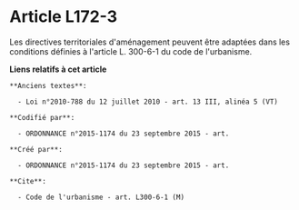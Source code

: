 # Article L172-3

Les directives territoriales d'aménagement peuvent être adaptées dans les conditions définies à l'article L. 300-6-1 du code
de l'urbanisme.

**Liens relatifs à cet article**

	**Anciens textes**:

	  - Loi n°2010-788 du 12 juillet 2010 - art. 13 III, alinéa 5 (VT)

	**Codifié par**:

	  - ORDONNANCE n°2015-1174 du 23 septembre 2015 - art.

	**Créé par**:

	  - ORDONNANCE n°2015-1174 du 23 septembre 2015 - art.

	**Cite**:

	  - Code de l'urbanisme - art. L300-6-1 (M)
